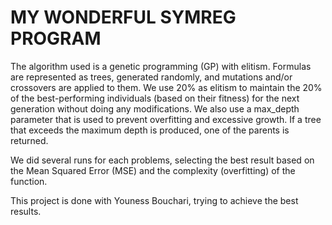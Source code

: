 # MY WONDERFUL SYMREG PROGRAM

The algorithm used is a genetic programming (GP) with elitism. Formulas are represented as trees, generated randomly, and mutations and/or crossovers are applied to them. We use 20% as elitism to maintain the 20% of the best-performing individuals (based on their fitness) for the next generation without doing any modifications. We also use a max_depth parameter that is used to prevent overfitting and excessive growth. If a tree that exceeds the maximum depth is produced, one of the parents is returned.

We did several runs for each problems, selecting the best result based on the Mean Squared Error (MSE) and the complexity (overfitting) of the function.

This project is done with Youness Bouchari, trying to achieve the best results.